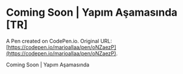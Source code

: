# Coming Soon | Yapım Aşamasında [TR]

A Pen created on CodePen.io. Original URL: [https://codepen.io/marioallaa/pen/oNZaezP](https://codepen.io/marioallaa/pen/oNZaezP).

Coming Soon | Yapım Aşamasında
